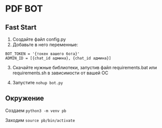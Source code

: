 # PDF BOT

## Fast Start
1. Создайте файл config.py
2. Добавьте в него переменные:

```
BOT_TOKEN = '{токен вашего бота}'
ADMIN_ID = [{chat_id админа}, {chat_id админа}]
```

3. Скачайте нужные библиотеки, запустив файл requirements.bat или requirements.sh в зависимости от вашей ОС

4. Запустите ``` nohup bot.py ```



## Окружение
Создаем ```python3 -m venv pb```

Заходим ```source pb/bin/activate```